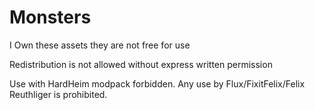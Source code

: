 # Monsters

I Own these assets they are not free for use

Redistribution is not allowed without express written permission


Use with HardHeim modpack forbidden. Any use by Flux/FixitFelix/Felix Reuthliger is prohibited.
